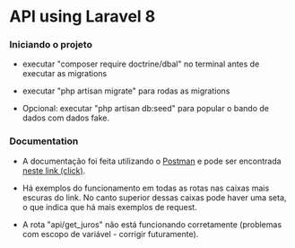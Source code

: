# API using Laravel 8

### Iniciando o projeto

- executar "composer require doctrine/dbal" no terminal antes de executar as migrations

- executar "php artisan migrate" para rodas as migrations

- Opcional: executar "php artisan db:seed" para popular o bando de dados com dados fake. 

### Documentation

- A documentação foi feita utilizando o [Postman](https://www.postman.com/) e pode ser encontrada [neste link (click)](https://documenter.getpostman.com/view/16555958/UVRBkkUq). 

- Há exemplos do funcionamento em todas as rotas nas caixas mais escuras do link. No canto superior dessas caixas pode haver uma seta, o que indica que há mais exemplos de request. 

- A rota "api/get_juros" não está funcionando corretamente (problemas com escopo de variável - corrigir futuramente). 


